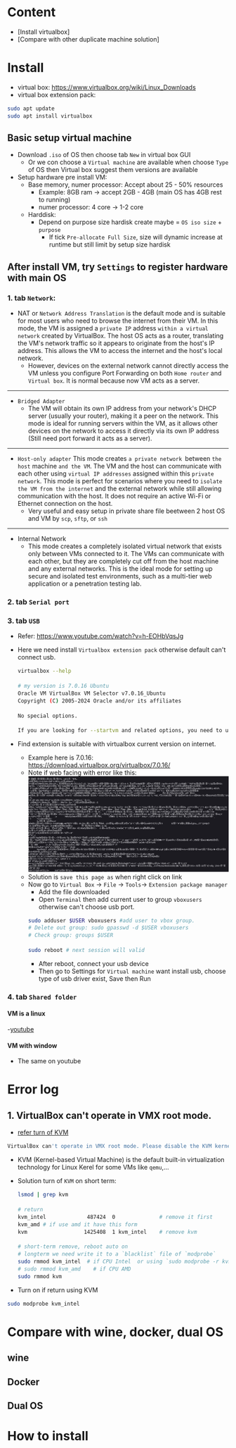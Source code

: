 # Content
- [Install virtualbox]
- [Compare with other duplicate machine solution]

# Install
- virtual box: https://www.virtualbox.org/wiki/Linux_Downloads
- virtual box extension pack:
```bash
sudo apt update
sudo apt install virtualbox
```
## Basic setup virtual machine
- Download `.iso` of OS then choose tab `New` in virtual box GUI
    - Or we con choose a `Virtual machine` are available when choose `Type` of OS then Virtual box suggest them versions are available
- Setup hardware pre install VM:
    - Base memory, numer processor: Accept about 25 - 50% resources
        - Example: 8GB ram -> accept 2GB - 4GB (main OS has 4GB rest to running)
        - numer processor: 4 core -> 1-2 core
    - Harddisk:
        - Depend on purpose size hardisk create maybe = `OS iso size` + `purpose`
            - If tick `Pre-allocate Full Size`, size will dynamic increase at runtime but still limit by setup size hardisk
## After install VM, try `Settings` to register hardware with main OS
### 1. tab `Network`:
- NAT or `Network Address Translation` is the default mode and is suitable for most users who need to browse the internet from their VM. In this mode, the VM is assigned a `private IP` address `within a virtual network` created by VirtualBox. The host OS acts as a router, translating the VM's network traffic so it appears to originate from the host's IP address. This allows the VM to access the internet and the host's local network. 
    - However, devices on the external network cannot directly access the VM unless you configure Port Forwarding on both `Home router` and `Virtual box`. It is normal because now VM acts as a server.

---
- `Bridged Adapter` 
    - The VM will obtain its own IP address from your network's DHCP server (usually your router), making it a peer on the network. This mode is ideal for running servers within the VM, as it allows other devices on the network to access it directly via its own IP address (Still need port forward it acts as a server).

---
- `Host-only adapter` This mode creates `a private network `between `the host` machine `and the VM`. The VM and the host can communicate with each other using `virtual IP addresses` assigned within this `private network`. This mode is perfect for scenarios where you need to `isolate the VM from the internet` and the external network while still allowing communication with the host. It does not require an active Wi-Fi or Ethernet connection on the host.
    - Very useful and easy setup in private share file beetween 2 host OS and VM by `scp`, `sftp`, or `ssh`

---
- Internal Network
    - This mode creates a completely isolated virtual network that exists only between VMs connected to it. The VMs can communicate with each other, but they are completely cut off from the host machine and any external networks. This is the ideal mode for setting up secure and isolated test environments, such as a multi-tier web application or a penetration testing lab.


### 2. tab `Serial port`

### 3. tab `USB`
- Refer: https://www.youtube.com/watch?v=h-EOHbVqsJg

- Here we need install `Virtualbox extension pack` otherwise default can't connect usb.
    ```bash
    virtualbox --help

    # my version is 7.0.16 Ubuntu
    Oracle VM VirtualBox VM Selector v7.0.16_Ubuntu
    Copyright (C) 2005-2024 Oracle and/or its affiliates

    No special options.

    If you are looking for --startvm and related options, you need to use VirtualBoxVM.
    ```
- Find extension is suitable with virtualbox current version on internet.
    - Example here is 7.0.16: https://download.virtualbox.org/virtualbox/7.0.16/
    - Note if web facing with error like this:
    ![error download](../Some_bugs/Linux_Lubuntu_24_04/img/error_down_extension)
    - Solution is `save this page as` when right click on link 
    - Now go to `Virtual Box` -> `File` -> `Tools`-> `Extension package manager`
        - Add the file downloaded
        - Open `Terminal` then add current user to group `vboxusers` otherwise can't choose usb port.
        ```bash
        sudo adduser $USER vboxusers #add user to vbox group. 
        # Delete out group: sudo gpasswd -d $USER vboxusers
        # Check group: groups $USER

        sudo reboot # next session will valid 
        ```
        - After reboot, connect your usb device
        - Then go to Settings for `Virtual machine` want install usb, choose type of usb driver exist, Save then Run

### 4. tab `Shared folder`
#### VM is a linux
-[youtube](https://www.youtube.com/watch?v=h_adwDledYM)

#### VM with window
- The same on youtube

# Error log
## 1. VirtualBox can't operate in VMX root mode. 
- [refer turn of KVM](https://askubuntu.com/questions/373469/how-to-disable-kvm-for-installing-vmware-player)

```bash
VirtualBox can't operate in VMX root mode. Please disable the KVM kernel extension, recompile your kernel and reboot (VERR_VMX_IN_VMX_ROOT_MODE).
```
- KVM (Kernel-based Virtual Machine) is the default built-in virtualization technology for Linux Kerel for some VMs like `qemu`,...

- Solution turn of `KVM` on short term:
    ```bash
    lsmod | grep kvm

    # return 
    kvm_intel             487424  0              # remove it first
    kvm_amd # if use amd it have this form
    kvm                  1425408  1 kvm_intel    # remove kvm

    # short-term remove, reboot auto on
    # longterm we need write it to a `blacklist` file of `modprobe`
    sudo rmmod kvm_intel  # if CPU Intel  or using `sudo modprobe -r kvm_intel`  
    # sudo rmmod kvm_amd    # if CPU AMD
    sudo rmmod kvm
    ```
- Turn on if return using KVM
```bash
sudo modprobe kvm_intel
```




# Compare with wine, docker, dual OS
## wine

## Docker


## Dual OS


# How to install

